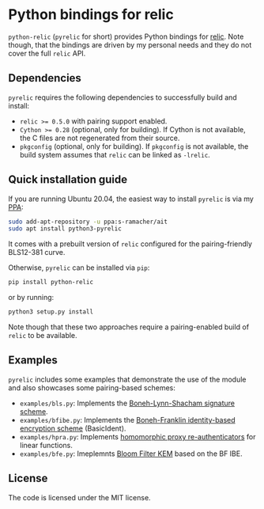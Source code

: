 # Python bindings for relic

`python-relic` (`pyrelic` for short) provides Python bindings for
[relic](https://github.com/relic-toolkit/relic). Note though, that the bindings are driven by my
personal needs and they do not cover the full `relic` API.

## Dependencies

`pyrelic` requires the following dependencies to successfully build and install:
* `relic >= 0.5.0` with pairing support enabled.
* `Cython >= 0.28` (optional, only for building). If Cython is not available, the C files are not
  regenerated from their source.
* `pkgconfig` (optional, only for building). If `pkgconfig` is not available, the build system
  assumes that `relic` can be linked as `-lrelic`.

## Quick installation guide

If you are running Ubuntu 20.04, the easiest way to install `pyrelic` is via my
[PPA](https://launchpad.net/~s-ramacher/+archive/ubuntu/ait):
```sh
sudo add-apt-repository -u ppa:s-ramacher/ait
sudo apt install python3-pyrelic
```
It comes with a prebuilt version of `relic` configured for the pairing-friendly BLS12-381 curve.

Otherwise, `pyrelic` can be installed via `pip`:
```sh
pip install python-relic
```
or by running:
```sh
python3 setup.py install
```
Note though that these two approaches require a pairing-enabled build of `relic` to be available.

## Examples

`pyrelic` includes some examples that demonstrate the use of the module and also showcases some
pairing-based schemes:
* `examples/bls.py`: Implements the [Boneh-Lynn-Shacham signature
  scheme](https://doi.org/10.1007%2Fs00145-004-0314-9).
* `examples/bfibe.py`: Implements the [Boneh-Franklin identity-based encryption
  scheme](https://doi.org/10.1007/3-540-44647-8_13) (BasicIdent).
* `examples/hpra.py`: Implements [homomorphic proxy
  re-authenticators](https://doi.org/10.1007/978-3-319-70972-7_7) for linear functions.
* `examples/bfe.py`: Imeplemnts [Bloom Filter KEM](https://doi.org/10.1007/978-3-319-78372-7_14)
  based on the BF IBE.

## License

The code is licensed under the MIT license.
